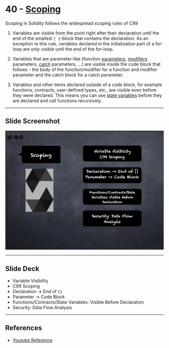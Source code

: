 # 40 - [Scoping](Scoping.md)
Scoping in Solidity follows the widespread scoping rules of C99

1. Variables are visible from the point right after their declaration until the end of the smallest `{ }`-block that contains the declaration. As an exception to this rule, variables declared in the initialization part of a for-loop are only visible until the end of the for-loop.
    
2. Variables that are parameter-like (function [parameters](Parameters.md), [modifiers](Modifiers.md) parameters, [catch](try-catch.md) parameters, …) are visible inside the code block that follows - the body of the function/modifier for a function and modifier parameter and the catch block for a catch parameter.
    
3. Variables and other items declared outside of a code block, for example functions, contracts, user-defined types, etc., are visible even before they were declared. This means you can use [state variables](State%20Variables.md) before they are declared and call functions recursively.

___
## Slide Screenshot
![040.png](../../images/2.%20Solidity%20101/040.png)
___
## Slide Deck
- Variable Visibility
- C99 Scoping
- Declaration -> End of `{}`
- Parameter -> Code Block
- Functions/Contracts/State Variables: Visible Before Declaration
- Security: Data Flow Analysis
___
## References
- [Youtube Reference](https://youtu.be/TCl1IcGl_3I?t=1785)


